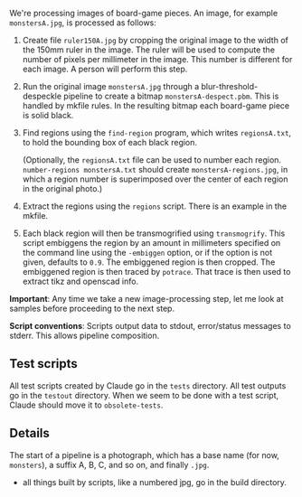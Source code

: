 We're processing images of board-game pieces.  An image, for example `monstersA.jpg`, is processed as follows:

 1. Create file `ruler150A.jpg` by cropping the original image to the width of the 150mm ruler in the image.  The ruler will be used to compute the number of pixels per millimeter in the image.  This number is different for each image.  A person will perform this step.

 2. Run the original image `monstersA.jpg` through a blur-threshold-despeckle pipeline to create a bitmap `monstersA-despect.pbm`.  This is handled by mkfile rules.  In the resulting bitmap each board-game piece is solid black.

 3. Find regions using the `find-region` program, which writes `regionsA.txt`, to hold the bounding box of each black region.
 
    (Optionally, the `regionsA.txt` file can be used to number each region.  `number-regions monstersA.txt` should create `monstersA-regions.jpg`, in which a region number is superimposed over the center of each region in the original photo.)

 4. Extract the regions using the `regions` script.  There is an example in the mkfile.

 5. Each black region will then be transmogrified using `transmogrify`.  This script embiggens the region by an amount in millimeters specified on the command line using the `-embiggen` option, or if the option is not given, defaults to `0.9`.
    The embiggened region is then cropped.  The embiggened region is then traced by `potrace`.  That trace is then used to extract tikz and openscad info.
 
**Important**: Any time we take a new image-processing step, let me look at samples before proceeding to the next step.

**Script conventions**: Scripts output data to stdout, error/status messages to stderr. This allows pipeline composition.


Test scripts
------------
All test scripts created by Claude go in the `tests` directory.
All test outputs go in the `testout` directory.
When we seem to be done with a test script, Claude should move it to `obsolete-tests`.

Details
-------
The start of a pipeline is a photograph, which has a base name (for now, `monsters`), a suffix A, B, C, and so on, and finally `.jpg`.


- all things built by scripts, like a numbered jpg, go in the build directory.